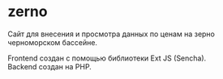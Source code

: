 # zerno
Сайт для внесения и просмотра данных по ценам на зерно черноморском бассейне.

Frontend создан с помощью библиотеки Ext JS (Sencha).
<br>
Backend создан на PHP.
